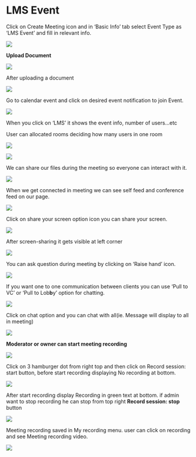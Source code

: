 # LMS Event

Click on Create Meeting icon and in ‘Basic Info’ tab select Event Type as ‘LMS Event’ and fill in relevant info.

![](../../.gitbook/assets/15%20%281%29.png)

**Upload Document**

![](../../.gitbook/assets/image%20%28131%29.png)

After uploading a document

![](../../.gitbook/assets/16%20%281%29.png)

Go to calendar event and click on desired event notification to join Event.

![](../../.gitbook/assets/image%20%2840%29.png)

When you click on ‘LMS’ it shows the event info, number of users…etc

User can allocated rooms deciding how many users in one room

![](../../.gitbook/assets/image%20%28141%29.png)

![](../../.gitbook/assets/lms-roo2-2.PNG)

We can share our files during the meeting so everyone can interact with it.

![](../../.gitbook/assets/files-and-doc1.png)

When we get connected in meeting we can see self feed and conference feed on our page.

![](../../.gitbook/assets/self_feed.png)

Click on share your screen option icon you can share your screen.

![](../../.gitbook/assets/popup_ss.png)

After screen-sharing it gets visible at left corner

![](../../.gitbook/assets/screenshare.png)

You can ask question during meeting by clicking on ‘Raise hand’ icon.

![](../../.gitbook/assets/had_raise.png)

If you want one to one communication between clients you can use ‘Pull to VC’ or ‘Pull to Lob**b**y’ option for chatting.

![](../../.gitbook/assets/pull-to-vc-and-loby.png)

Click on chat option and you can chat with all\(ie. Message will display to all in meeting\)

![](../../.gitbook/assets/chat-2.png)

 **Moderator or owner can start meeting recording**

![](../../.gitbook/assets/image%20%2827%29.png)

Click on 3 hamburger dot from right top and then click on Record session: start button, before start recording displaying No recording at bottom.

![](../../.gitbook/assets/image%20%28156%29.png)

After start recording display Recording in green text at bottom. if admin want to stop recording he can stop from top right **Record session: stop** button

![](../../.gitbook/assets/image%20%2869%29.png)

Meeting recording saved in My recording menu. user can click on recording and see Meeting recording video.

![](../../.gitbook/assets/image%20%2881%29.png)

### 



